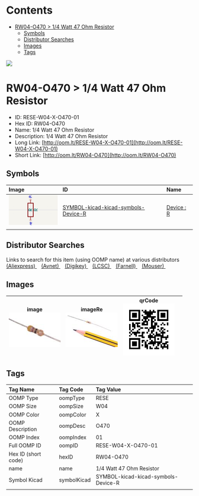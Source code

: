 



Contents
========

* [RW04-O470 > 1/4 Watt 47 Ohm Resistor](#rw04-o470--14-watt-47-ohm-resistor)
	* [Symbols](#symbols)
	* [Distributor Searches](#distributor-searches)
	* [Images](#images)
	* [Tags](#tags)
  
![][im]
# RW04-O470 > 1/4 Watt 47 Ohm Resistor

- ID: RESE-W04-X-O470-01
- Hex ID: RW04-O470
- Name: 1/4 Watt 47 Ohm Resistor
- Description: 1/4 Watt 47 Ohm Resistor
- Long Link: [http://oom.lt/RESE-W04-X-O470-01](http://oom.lt/RESE-W04-X-O470-01)
- Short Link: [http://oom.lt/RW04-O470](http://oom.lt/RW04-O470)

## Symbols
  

|Image|ID|Name|
| :--- | :--- | :--- |
|[![](https://raw.githubusercontent.com/oomlout/oomlout_OOMP_eda_V2/main/SYMBOL/kicad/kicad-symbols/Device/R/image_140.png)](https://github.com/oomlout/oomlout_OOMP_eda_V2/tree/main/SYMBOL/kicad/kicad-symbols/Device/R/)|[SYMBOL-kicad-kicad-symbols-Device-R](https://github.com/oomlout/oomlout_OOMP_eda_V2/tree/main/SYMBOL/kicad/kicad-symbols/Device/R/)|[Device : R](https://github.com/oomlout/oomlout_OOMP_eda_V2/tree/main/SYMBOL/kicad/kicad-symbols/Device/R/)|
||||

## Distributor Searches
  
Links to search for this item (using OOMP name) at various distributors  
[(Aliexpress) ](https://www.aliexpress.com/wholesale?SearchText=11171/4+Watt+47+Ohm+Resistor)&nbsp;&nbsp;&nbsp;[(Avnet) ](https://www.avnet.com/shop/us/search/1/4+Watt+47+Ohm+Resistor)&nbsp;&nbsp;&nbsp;[(Digikey) ](https://www.digikey.co.uk/en/products/result?s=1/4+Watt+47+Ohm+Resistor)&nbsp;&nbsp;&nbsp;[(LCSC) ](https://www.lcsc.com/search?q=1/4+Watt+47+Ohm+Resistor)&nbsp;&nbsp;&nbsp;[(Farnell) ](https://uk.farnell.com/search?st=1/4+Watt+47+Ohm+Resistor)&nbsp;&nbsp;&nbsp;[(Mouser) ](https://www.mouser.com/c/?q=1/4+Watt+47+Ohm+Resistor)&nbsp;&nbsp;&nbsp;
## Images
  

|image<br>[![](https://raw.githubusercontent.com/oomlout/oomlout_OOMP_parts_V2/main/RESE/W04/X/O470/01/image_140.jpg)](https://github.com/oomlout/oomlout_OOMP_parts_V2/tree/main/RESE/W04/X/O470/01/image.jpg)|imageRe<br>[![](https://raw.githubusercontent.com/oomlout/oomlout_OOMP_parts_V2/main/RESE/W04/X/O470/01/image_RE_140.jpg)](https://github.com/oomlout/oomlout_OOMP_parts_V2/tree/main/RESE/W04/X/O470/01/image_RE.jpg)|qrCode<br>[![](https://raw.githubusercontent.com/oomlout/oomlout_OOMP_parts_V2/main/RESE/W04/X/O470/01/qrCode_140.png)](https://github.com/oomlout/oomlout_OOMP_parts_V2/tree/main/RESE/W04/X/O470/01/qrCode.png)||
| :---: | :---: | :---: | :---: |

## Tags
  

|Tag Name|Tag Code|Tag Value|
| :--- | :--- | :--- |
|OOMP Type|oompType|RESE|
|OOMP Size|oompSize|W04|
|OOMP Color|oompColor|X|
|OOMP Description|oompDesc|O470|
|OOMP Index|oompIndex|01|
|Full OOMP ID|oompID|RESE-W04-X-O470-01|
|Hex ID (short code)|hexID|RW04-O470|
|name|name|1/4 Watt 47 Ohm Resistor|
|Symbol Kicad|symbolKicad|SYMBOL-kicad-kicad-symbols-Device-R|
||||



[im]: image_450.jpg
